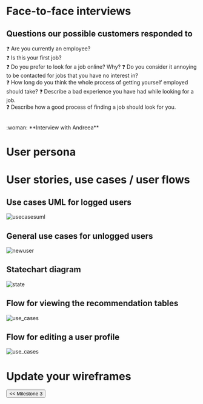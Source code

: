 
# Face-to-face interviews
## Questions our possible customers responded to
:question: Are you currently an employee?   
:question: Is this your first job?   
:question: Do you prefer to look for a job online? Why?
:question: Do you consider it annoying to be contacted for jobs that you have no interest in?   
:question: How long do you think the whole process of getting yourself employed should take? 
:question: Describe a bad experience you have had while looking for a job.   
:question: Describe how a good process of finding a job should look for you.   

<br/>
:woman: **Interview with Andreea**

# User persona

# User stories, use cases / user flows
## Use cases UML for logged users
<img src="/connect.github.io/images/use_cases/use_cases_uml.png" alt="usecasesuml" >

## General use cases for unlogged users
<img src="/connect.github.io/images/use_cases/new_user_case.png" alt="newuser" >

## Statechart diagram
<img src="/connect.github.io/images/use_cases/statechart_uml.png" alt="state" >

## Flow for viewing the recommendation tables
<img src="/connect.github.io/images/use_cases/show_recommendation_tables.png" alt="use_cases" >

## Flow for editing a user profile
<img src="/connect.github.io/images/use_cases/edit_profiles.png" alt="use_cases" >

# Update your wireframes

<input type="button" class="button" value="<< Milestone 3" onclick="window.location.href='milestone3.html'" />
